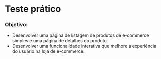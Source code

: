 # Teste prático

### Objetivo: 
- Desenvolver uma página de listagem de produtos de e-commerce simples e uma página de detalhes do produto.
- Desenvolver uma funcionalidade interativa que melhore a experiência do usuário na loja de e-commerce.
